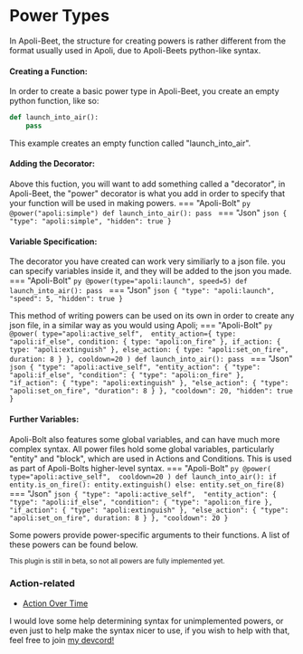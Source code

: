 # Power Types

In Apoli-Beet, the structure for creating powers is rather different from the format usually used in Apoli, due to Apoli-Beets python-like syntax.

#### Creating a Function:

In order to create a basic power type in Apoli-Beet, you create an empty python function, like so:
```py
def launch_into_air():
    pass
```
This example creates an empty function called "launch_into_air".

#### Adding the Decorator:

Above this fuction, you will want to add something called a "decorator", in Apoli-Beet, the "power" decorator is what you add in order to specify that your function will be used in making powers.
=== "Apoli-Bolt"
    ```py
    @power("apoli:simple")
    def launch_into_air():
        pass
    ```
=== "Json"
    ```json
    {
        "type": "apoli:simple",
        "hidden": true
    }
    ```

#### Variable Specification:
The decorator you have created can work very similiarly to a json file. you can specify variables inside it, and they will be added to the json you made.
=== "Apoli-Bolt"
    ```py
    @power(type="apoli:launch", speed=5)
    def launch_into_air():
        pass
    ```
=== "Json"
    ```json
    {
        "type": "apoli:launch",
        "speed": 5,
        "hidden": true
    }
    ```

This method of writing powers can be used on its own in order to create any json file, in a similar way as you would using Apoli;
=== "Apoli-Bolt"
    ```py
    @power(
        type="apoli:active_self", 
        entity_action={
            type: "apoli:if_else",
            condition: {
                type: "apoli:on_fire"
            },
            if_action: {
                type: "apoli:extinguish"
            },
            else_action: {
                type: "apoli:set_on_fire",
                duration: 8
            }
        },
        cooldown=20
    )
    def launch_into_air():
        pass
    ```
=== "Json"
    ```json
    {
        "type": "apoli:active_self",
        "entity_action": {
            "type": "apoli:if_else",
            "condition": {
                "type": "apoli:on_fire"
            },
            "if_action": {
                "type": "apoli:extinguish"
            },
            "else_action": {
                "type": "apoli:set_on_fire",
                "duration": 8
            }
        },
        "cooldown": 20,
        "hidden": true
    }
    ```

#### Further Variables:
Apoli-Bolt also features some global variables, and can have much more complex syntax. All power files hold some global variables, particularly "entity" and "block", which are used in Actions and Conditions. This is used as part of Apoli-Bolts higher-level syntax.
=== "Apoli-Bolt"
    ```py
    @power(
        type="apoli:active_self", 
        cooldown=20
    )
    def launch_into_air():
        if entity.is_on_fire():
            entity.extinguish()
        else:
            entity.set_on_fire(8)
    ```
=== "Json"
    ```json
    {
        "type": "apoli:active_self", 
        "entity_action": {
            "type": "apoli:if_else",
            "condition": {
                "type": "apoli:on_fire
            },
            "if_action": {
                "type": "apoli:extinguish"
            },
            "else_action": {
                "type": "apoli:set_on_fire",
                duration: 8
            }
        },
        "cooldown": 20
    }
    ```

Some powers provide power-specific arguments to their functions. A list of these powers can be found below.

<sub>This plugin is still in beta, so not all powers are fully implemented yet.</sub>

### Action-related
* [Action Over Time](power_types/action_over_time.md)

I would love some help determining syntax for unimplemented powers, or even just to help make the syntax nicer to use, if you wish to help with that, feel free to join [my devcord!](https://discord.gg/6svJSpF4m8)